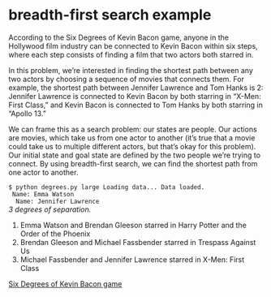 <h1> breadth-first search example</h1>
<p>
According to the Six Degrees of Kevin Bacon game, anyone in the Hollywood
film industry can be connected to Kevin Bacon within six steps, where each step consists of finding a film that two
actors both starred in.
</p>

<p>In this problem, we’re interested in finding the shortest path between any two actors by choosing a sequence of movies
that connects them. For example, the shortest path between Jennifer Lawrence and Tom Hanks is 2: Jennifer Lawrence is
connected to Kevin Bacon by both starring in “X-Men: First Class,” and Kevin Bacon is connected to Tom Hanks by both
starring in “Apollo 13.”</p>
<p>We can frame this as a search problem: our states are people. Our actions are movies, which take us from one actor to another (it’s true that a movie could take us to multiple different actors, but that’s okay for this problem). Our initial state and goal state are defined by the two people we’re trying to connect. By using breadth-first search, we can find the shortest path from one actor to another.</p>

`$ python degrees.py large Loading data... Data loaded.`<br>` Name: Emma Watson`<br> `  Name: Jennifer Lawrence` <br>
*3 degrees of separation.*<br>

1. Emma Watson and Brendan Gleeson starred in Harry Potter and the Order of the Phoenix
1. Brendan Gleeson and Michael Fassbender starred in Trespass Against Us
1. Michael Fassbender and Jennifer Lawrence starred in X-Men: First Class

[Six Degrees of Kevin Bacon game](https://en.wikipedia.org/wiki/Six_Degrees_of_Kevin_Bacon)



